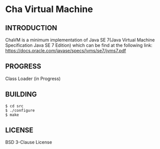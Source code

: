 Cha Virtual Machine
====================


INTRODUCTION
------------

ChaVM is a minimum implementation of Java SE 7(Java Virtual Machine Specification Java SE 7 Edition) which
can be find at the following link:
https://docs.oracle.com/javase/specs/jvms/se7/jvms7.pdf

PROGRESS
--------
Class Loader (in Progress)

BUILDING
--------
```
$ cd src
$ ./configure
$ make
```

LICENSE
-------
BSD 3-Clause License

